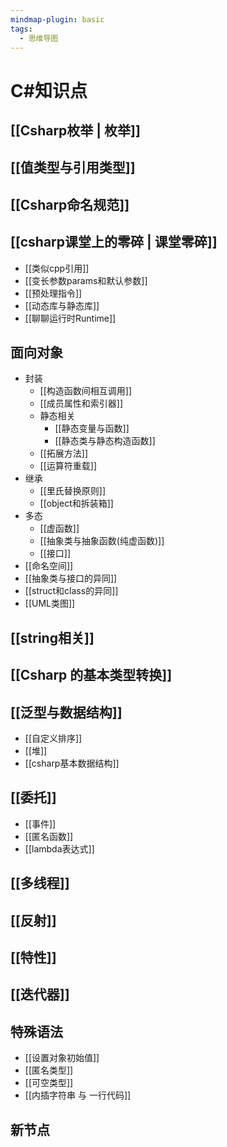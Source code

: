```yaml
---
mindmap-plugin: basic
tags:
  - 思维导图
---
```


# C#知识点

## [[Csharp枚举 | 枚举]]

## [[值类型与引用类型]]

## [[Csharp命名规范]]

## [[csharp课堂上的零碎 | 课堂零碎]]
- [[类似cpp引用]]
- [[变长参数params和默认参数]]
- [[预处理指令]]
- [[动态库与静态库]]
- [[聊聊运行时Runtime]]

## 面向对象
- 封装
    - [[构造函数间相互调用]]
    - [[成员属性和索引器]]
    - 静态相关
        - [[静态变量与函数]]
        - [[静态类与静态构造函数]]
    - [[拓展方法]]
    - [[运算符重载]]
- 继承
    - [[里氏替换原则]]
    - [[object和拆装箱]]
- 多态
    - [[虚函数]]
    - [[抽象类与抽象函数(纯虚函数)]]
    - [[接口]]
- [[命名空间]]
- [[抽象类与接口的异同]]
- [[struct和class的异同]]
- [[UML类图]]

## [[string相关]]

## [[Csharp 的基本类型转换]]

## [[泛型与数据结构]]
- [[自定义排序]]
- [[堆]]
- [[csharp基本数据结构]]

## [[委托]]
- [[事件]]
- [[匿名函数]]
- [[lambda表达式]]

## [[多线程]]

## [[反射]]

## [[特性]]

## [[迭代器]]

## 特殊语法
- [[设置对象初始值]]
- [[匿名类型]]
- [[可空类型]]
- [[内插字符串 与 一行代码]]

## 新节点